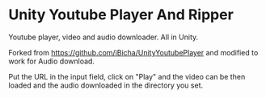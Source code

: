 # Unity Youtube Player And Ripper
Youtube player, video and audio downloader. All in Unity. 

Forked from https://github.com/iBicha/UnityYoutubePlayer and modified to work for Audio download.

Put the URL in the input field, click on "Play" and the video can be then loaded and the audio downloaded in the directory you set.